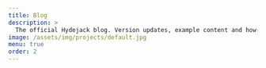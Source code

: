 ```yaml
---
title: Blog
description: >
  The official Hydejack blog. Version updates, example content and how-to guides on how to blog with Jekyll.
image: /assets/img/projects/default.jpg
menu: true
order: 2
---
```

